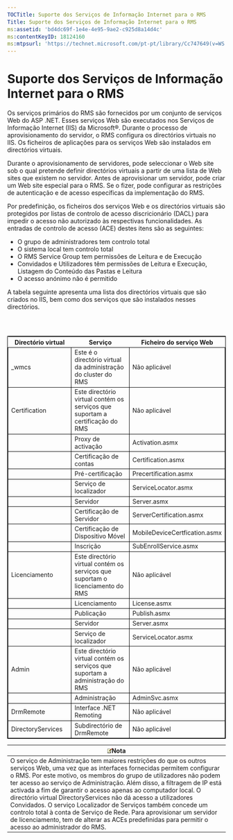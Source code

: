 ```yaml
---
TOCTitle: Suporte dos Serviços de Informação Internet para o RMS
Title: Suporte dos Serviços de Informação Internet para o RMS
ms:assetid: 'bd4dc69f-1e4e-4e95-9ae2-c925d8a14d4c'
ms:contentKeyID: 18124160
ms:mtpsurl: 'https://technet.microsoft.com/pt-pt/library/Cc747649(v=WS.10)'
---
```


Suporte dos Serviços de Informação Internet para o RMS
======================================================

Os serviços primários do RMS são fornecidos por um conjunto de serviços Web do ASP .NET. Esses serviços Web são executados nos Serviços de Informação Internet (IIS) da Microsoft®. Durante o processo de aprovisionamento do servidor, o RMS configura os directórios virtuais no IIS. Os ficheiros de aplicações para os serviços Web são instalados em directórios virtuais.

Durante o aprovisionamento de servidores, pode seleccionar o Web site sob o qual pretende definir directórios virtuais a partir de uma lista de Web sites que existem no servidor. Antes de aprovisionar um servidor, pode criar um Web site especial para o RMS. Se o fizer, pode configurar as restrições de autenticação e de acesso específicas da implementação do RMS.

Por predefinição, os ficheiros dos serviços Web e os directórios virtuais são protegidos por listas de controlo de acesso discricionário (DACL) para impedir o acesso não autorizado às respectivas funcionalidades. As entradas de controlo de acesso (ACE) destes itens são as seguintes:

-   O grupo de administradores tem controlo total
-   O sistema local tem controlo total
-   O RMS Service Group tem permissões de Leitura e de Execução
-   Convidados e Utilizadores têm permissões de Leitura e Execução, Listagem do Conteúdo das Pastas e Leitura
-   O acesso anónimo não é permitido

A tabela seguinte apresenta uma lista dos directórios virtuais que são criados no IIS, bem como dos serviços que são instalados nesses directórios.

###  

 
<table style="border:1px solid black;">
<colgroup>
<col width="33%" />
<col width="33%" />
<col width="33%" />
</colgroup>
<thead>
<tr class="header">
<th>Directório virtual</th>
<th>Serviço</th>
<th>Ficheiro do serviço Web</th>
</tr>
</thead>
<tbody>
<tr class="odd">
<td style="border:1px solid black;">_wmcs</td>
<td style="border:1px solid black;">Este é o directório virtual da administração do cluster do RMS</td>
<td style="border:1px solid black;">Não aplicável</td>
</tr>
<tr class="even">
<td style="border:1px solid black;">Certification</td>
<td style="border:1px solid black;">Este directório virtual contém os serviços que suportam a certificação do RMS</td>
<td style="border:1px solid black;">Não aplicável</td>
</tr>
<tr class="odd">
<td style="border:1px solid black;"> </td>
<td style="border:1px solid black;">Proxy de activação</td>
<td style="border:1px solid black;">Activation.asmx</td>
</tr>
<tr class="even">
<td style="border:1px solid black;"> </td>
<td style="border:1px solid black;">Certificação de contas</td>
<td style="border:1px solid black;">Certification.asmx</td>
</tr>
<tr class="odd">
<td style="border:1px solid black;"> </td>
<td style="border:1px solid black;">Pré-certificação</td>
<td style="border:1px solid black;">Precertification.asmx</td>
</tr>
<tr class="even">
<td style="border:1px solid black;"> </td>
<td style="border:1px solid black;">Serviço de localizador</td>
<td style="border:1px solid black;">ServiceLocator.asmx</td>
</tr>
<tr class="odd">
<td style="border:1px solid black;"> </td>
<td style="border:1px solid black;">Servidor</td>
<td style="border:1px solid black;">Server.asmx</td>
</tr>
<tr class="even">
<td style="border:1px solid black;"> </td>
<td style="border:1px solid black;">Certificação de Servidor</td>
<td style="border:1px solid black;">ServerCertification.asmx</td>
</tr>
<tr class="odd">
<td style="border:1px solid black;"> </td>
<td style="border:1px solid black;">Certificação de Dispositivo Móvel</td>
<td style="border:1px solid black;">MobileDeviceCertfication.asmx</td>
</tr>
<tr class="even">
<td style="border:1px solid black;"> </td>
<td style="border:1px solid black;">Inscrição</td>
<td style="border:1px solid black;">SubEnrollService.asmx</td>
</tr>
<tr class="odd">
<td style="border:1px solid black;">Licenciamento</td>
<td style="border:1px solid black;">Este directório virtual contém os serviços que suportam o licenciamento do RMS</td>
<td style="border:1px solid black;">Não aplicável</td>
</tr>
<tr class="even">
<td style="border:1px solid black;"> </td>
<td style="border:1px solid black;">Licenciamento</td>
<td style="border:1px solid black;">License.asmx</td>
</tr>
<tr class="odd">
<td style="border:1px solid black;"> </td>
<td style="border:1px solid black;">Publicação</td>
<td style="border:1px solid black;">Publish.asmx</td>
</tr>
<tr class="even">
<td style="border:1px solid black;"> </td>
<td style="border:1px solid black;">Servidor</td>
<td style="border:1px solid black;">Server.asmx</td>
</tr>
<tr class="odd">
<td style="border:1px solid black;"> </td>
<td style="border:1px solid black;">Serviço de localizador</td>
<td style="border:1px solid black;">ServiceLocator.asmx</td>
</tr>
<tr class="even">
<td style="border:1px solid black;">Admin</td>
<td style="border:1px solid black;">Este directório virtual contém os serviços que suportam a administração do RMS</td>
<td style="border:1px solid black;">Não aplicável</td>
</tr>
<tr class="odd">
<td style="border:1px solid black;"> </td>
<td style="border:1px solid black;">Administração</td>
<td style="border:1px solid black;">AdminSvc.asmx</td>
</tr>
<tr class="even">
<td style="border:1px solid black;">DrmRemote</td>
<td style="border:1px solid black;">Interface .NET Remoting</td>
<td style="border:1px solid black;">Não aplicável</td>
</tr>
<tr class="odd">
<td style="border:1px solid black;">DirectoryServices</td>
<td style="border:1px solid black;">Subdirectório de DrmRemote</td>
<td style="border:1px solid black;">Não aplicável</td>
</tr>
</tbody>
</table>
  
| ![](/security-updates/images/Cc747649.note(WS.10).gif)Nota                                                                                                                                                                                                                                                                                                                                                                                                                                                                                                                                                                                                         |  
|-------------------------------------------------------------------------------------------------------------------------------------------------------------------------------------------------------------------------------------------------------------------------------------------------------------------------------------------------------------------------------------------------------------------------------------------------------------------------------------------------------------------------------------------------------------------------------------------------------------------------------------------------------------------------------|  
| O serviço de Administração tem maiores restrições do que os outros serviços Web, uma vez que as interfaces fornecidas permitem configurar o RMS. Por este motivo, os membros do grupo de utilizadores não podem ter acesso ao serviço de Administração. Além disso, a filtragem de IP está activada a fim de garantir o acesso apenas ao computador local. O directório virtual DirectoryServices não dá acesso a utilizadores Convidados. O serviço Localizador de Serviços também concede um controlo total à conta de Serviço de Rede. Para aprovisionar um servidor de licenciamento, tem de alterar as ACEs predefinidas para permitir o acesso ao administrador do RMS. |
